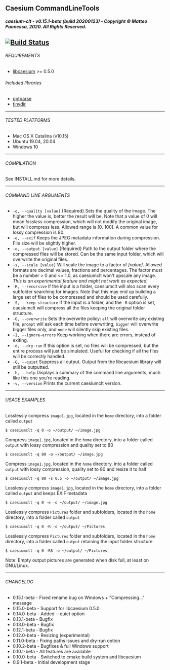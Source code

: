 ## Caesium CommandLineTools
##### caesium-clt - v0.15.1-beta (build 20200123) - Copyright &copy; Matteo Paonessa, 2020. All Rights Reserved.
[![Build Status](https://travis-ci.org/Lymphatus/caesium-clt.svg?branch=master)](https://travis-ci.org/Lymphatus/caesium-clt)
----------

###### REQUIREMENTS
* [libcaesium](https://github.com/Lymphatus/libcaesium) >= 0.5.0

###### Included libraries
* [optparse](https://github.com/skeeto/optparse)
* [tinydir](https://github.com/cxong/tinydir)

----------

###### TESTED PLATFORMS
* Mac OS X Catalina (v10.15)
* Ubuntu 19.04, 20.04
* Windows 10

----------

###### COMPILATION
See INSTALL.md for more details.

----------

###### COMMAND LINE ARGUMENTS
- `-q, --quality [value]` {Required}
    Sets the quality of the image. The higher the value is, better the result will be. Note that a value of 0 will mean
    _lossless_ compression, which will not modify the original image, but will compress less. Allowed range is [0. 100].
    A common value for lossy compression is 80.
- `-e, --exif`
    Keeps the JPEG metadata information during compression. File size will be slightly higher.
- `-o, --output [value]` {Required}
    Path to the output folder where the compressed files will be stored. Can be the same input folder, which will overwrite the original files.
- `-s, --scale [value]`
    Will scale the image to a factor of _[value]_. Allowed formats are decimal values, fractions and percentages.
    The factor must be a number > 0 and <= 1.0, as caesiumclt won't upscale any image.
    _This is an experimental feature and might not work as expected._
- `-R, --recursive`
    If the input is a folder, caesiumclt will also scan every subfolder searching for images.
    Note that this may end up building a large set of files to be compressed and should be used carefully.
- `-S, --keep-structure`
    If the input is a folder, and the `-R` option is set, caesiumclt will compress all the files keeping the original folder structure.
- `-O, --overwrite`
    Sets the overwrite policy: `all` will overwrite any existing file, `prompt` will ask each time before overwriting, `bigger` will overwrite bigger files only, and `none` will silently skip existing files.
- `-I, --ignore-errors`
    Keep working when there are errors, instead of exiting.
- `-d, --dry-run`
    If this option is set, no files will be compressed, but the entire process will just be simulated.
    Useful for checking if all the files will be correctly handled.
- `-Q, --quiet`
    Suppress all output. Output from the libcaesium library will still be outputted.
- `-h, --help`
    Displays a summary of the command line arguments, much like this one you're reading.
- `-v, --version`
    Prints the current caesiumclt version.


----------

###### USAGE EXAMPLES

Losslessly compress ```image1.jpg```, located in the ```home``` directory, into a folder called ```output```
```
$ caesiumclt -q 0 -o ~/output/ ~/image.jpg
```

Compress ```image1.jpg```, located in the ```home``` directory, into a folder called ```output``` with lossy compression and quality set to 80
```
$ caesiumclt -q 80 -o ~/output/ ~/image.jpg
```

Compress ```image1.jpg```, located in the ```home``` directory, into a folder called ```output``` with lossy compression, quality set to 80 and resize it to half
```
$ caesiumclt -q 80 -s 0.5 -o ~/output/ ~/image.jpg
```

Losslessly compress ```image1.jpg```, located in the ```home``` directory, into a folder called ```output``` and keeps EXIF metadata
```
$ caesiumclt -q 0 -e -o ~/output/ ~/image.jpg
```

Losslessly compress ```Pictures``` folder and subfolders, located in the ```home``` directory, into a folder called ```output```
```
$ caesiumclt -q 0 -R -o ~/output/ ~/Pictures
```

Losslessly compress ```Pictures``` folder and subfolders, located in the ```home``` directory, into a folder called ```output``` retaining the input folder structure
```
$ caesiumclt -q 0 -RS -o ~/output/ ~/Pictures
```

Note: Empty output pictures are generated when disk full, at least on GNU/Linux.

----------

###### CHANGELOG
* 0.15.1-beta - Fixed rename bug on Windows + "Compressing..." message
* 0.15.0-beta - Support for libcaesium 0.5.0
* 0.14.0-beta - Added --quiet option
* 0.13.1-beta - Bugfix
* 0.13.0-beta - Bugfix
* 0.12.1-beta - Bugfix
* 0.12.0-beta - Resizing (experimental)
* 0.11.0-beta - Fixing paths issues and dry-run option
* 0.10.2-beta - Bugfixes & full Windows support
* 0.10.1-beta - All features are available
* 0.10.0-beta - Switched to cmake build system and libcaesium
* 0.9.1-beta - Initial development stage
